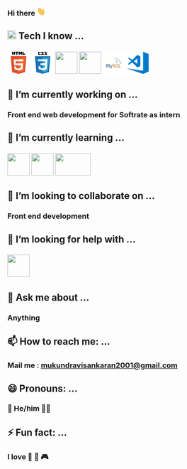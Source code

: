 ### Hi there <img src="https://raw.githubusercontent.com/ABSphreak/ABSphreak/master/gifs/Hi.gif" width="20" height=20>

## <img src="https://cdn-0.emojis.wiki/emoji-pics/google/nerd-face-google.png" width="20" height="20"> Tech I know ...
   ### <img src="https://raw.githubusercontent.com/github/explore/80688e429a7d4ef2fca1e82350fe8e3517d3494d/topics/html/html.png" width="50" height="50"> <img src="https://raw.githubusercontent.com/github/explore/80688e429a7d4ef2fca1e82350fe8e3517d3494d/topics/css/css.png" width="50" height="50"> <img src="https://raw.githubusercontent.com/rahul-jha98/github_readme_icons/main/language_and_tools/square/python/python.svg" width="50" height="50"> <img src="https://raw.githubusercontent.com/rahul-jha98/github_readme_icons/main/language_and_tools/square/java/java.svg" width="50" height="50"> <img src="https://raw.githubusercontent.com/github/explore/80688e429a7d4ef2fca1e82350fe8e3517d3494d/topics/mysql/mysql.png" width="50" height="50"> <img src="https://raw.githubusercontent.com/github/explore/80688e429a7d4ef2fca1e82350fe8e3517d3494d/topics/visual-studio-code/visual-studio-code.png" width="50" height="50">

## 🔭 I’m currently working on ...
   ### Front end web development for Softrate as intern
   
   
## 🌱 I’m currently learning ...
   ### <img src="https://user-images.githubusercontent.com/61533356/115218330-13eb1480-a124-11eb-8cc3-a054134740a3.png" width="50" height="50">  <img src="https://raw.githubusercontent.com/rexxars/react-hexagon/HEAD/logo/react-hexagon.png" width="50" height="50">  <img src="https://doc.octoperf.com/monitoring/create-connection/mongodb/img/mongodb-logo.png" width="80" height="50">
   

## 👯 I’m looking to collaborate on ...
   ### Front end development

## 🤔 I’m looking for help with ...
   ### <img src="https://user-images.githubusercontent.com/61533356/115218330-13eb1480-a124-11eb-8cc3-a054134740a3.png" width="50" height="50">

## 💬 Ask me about ...
   ### Anything

## 📫 How to reach me: ...
   ### Mail me : <a href="mailto:mukundravisankaran2001@gmail.com" target='_blank'>mukundravisankaran2001@gmail.com</a>

## 😄 Pronouns: ...
   ### 👦 He/him 👨‍💻

## ⚡ Fun fact: ...
   ### I love 🍕 🍔 🎮
